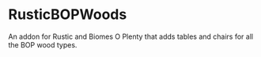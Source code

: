 # RusticBOPWoods
An addon for Rustic and Biomes O Plenty that adds tables and chairs for all the BOP wood types.
